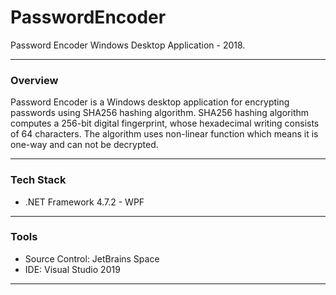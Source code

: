# PasswordEncoder

Password Encoder Windows Desktop Application - 2018.

---

### **Overview**
Password Encoder is a Windows desktop application for encrypting passwords using SHA256 hashing algorithm.
SHA256 hashing algorithm computes a 256-bit digital fingerprint, whose hexadecimal writing consists of 64 characters.
The algorithm uses non-linear function which means it is one-way and can not be decrypted.

---

### **Tech Stack**
- .NET Framework 4.7.2 - WPF

---

### **Tools**
- Source Control: JetBrains Space
- IDE: Visual Studio 2019

---
